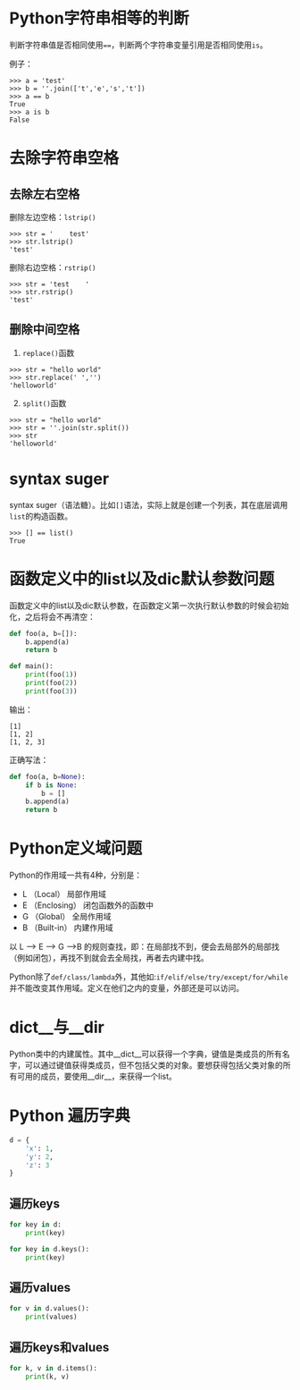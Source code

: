 # Python字符串相等的判断

判断字符串值是否相同使用`==`，判断两个字符串变量引用是否相同使用`is`。

例子：

```shell
>>> a = 'test'
>>> b = ''.join(['t','e','s','t'])
>>> a == b
True
>>> a is b
False
```

# 去除字符串空格

## 去除左右空格

删除左边空格：`lstrip()`

```shell
>>> str = '    test'
>>> str.lstrip()
'test'
```

删除右边空格：`rstrip()`

```shell
>>> str = 'test    '
>>> str.rstrip()
'test'
```

## 删除中间空格

1. `replace()`函数

```shell
>>> str = "hello world"
>>> str.replace(' ','')
'helloworld'
```

2. `split()`函数

```shell
>>> str = "hello world"
>>> str = ''.join(str.split())
>>> str
'helloworld'
```

# syntax suger

syntax suger（语法糖）。比如`[]`语法，实际上就是创建一个列表，其在底层调用`list`的构造函数。

```
>>> [] == list()
True
```

# 函数定义中的list以及dic默认参数问题

函数定义中的list以及dic默认参数，在函数定义第一次执行默认参数的时候会初始化，之后将会不再清空：

```python
def foo(a, b=[]):
    b.append(a)
    return b

def main():
    print(foo(1))
    print(foo(2))
    print(foo(3))
```

输出：

```
[1]
[1, 2]
[1, 2, 3]
```

正确写法：

```python
def foo(a, b=None):
    if b is None:
        b = []
    b.append(a)
    return b
```

# Python定义域问题

Python的作用域一共有4种，分别是：

- L （Local） 局部作用域
- E （Enclosing） 闭包函数外的函数中
- G （Global） 全局作用域
- B （Built-in） 内建作用域

以 L –> E –> G –>B 的规则查找，即：在局部找不到，便会去局部外的局部找（例如闭包），再找不到就会去全局找，再者去内建中找。

Python除了`def/class/lambda`外，其他如:`if/elif/else/try/except/for/while`并不能改变其作用域。定义在他们之内的变量，外部还是可以访问。

# __dict__与__dir__

Python类中的内建属性。其中__dict__可以获得一个字典，键值是类成员的所有名字，可以通过键值获得类成员，但不包括父类的对象。要想获得包括父类对象的所有可用的成员，要使用__dir__，来获得一个list。

# Python 遍历字典

```python
d = {
    'x': 1,
    'y': 2,
    'z': 3
}
```

## 遍历keys

```python
for key in d:
    print(key)

for key in d.keys():
    print(key)
```

## 遍历values

```python
for v in d.values():
    print(values)
```

## 遍历keys和values

```python
for k, v in d.items():
    print(k, v)
```
